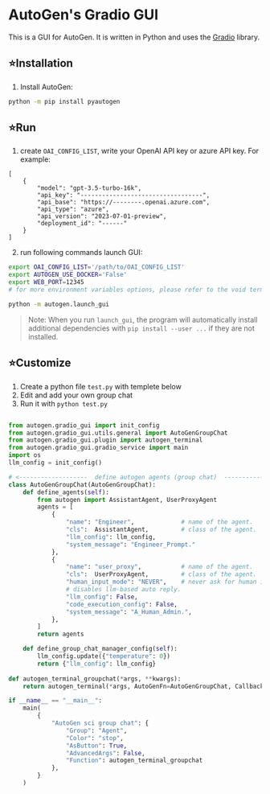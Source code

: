 # AutoGen's Gradio GUI

This is a GUI for AutoGen. It is written in Python and uses the [Gradio](https://gradio.app/) library.

## ⭐Installation

1. Install AutoGen:

```bash
python -m pip install pyautogen
```

## ⭐Run

1. create `OAI_CONFIG_LIST`, write your OpenAI API key or azure API key. For example:

```
[
    {
        "model": "gpt-3.5-turbo-16k",
        "api_key": "----------------------------------",
        "api_base": "https://--------.openai.azure.com",
        "api_type": "azure",
        "api_version": "2023-07-01-preview",
        "deployment_id": "------"
    }
]

```

2. run following commands launch GUI:

```bash
export OAI_CONFIG_LIST='/path/to/OAI_CONFIG_LIST'
export AUTOGEN_USE_DOCKER='False'
export WEB_PORT=12345
# for more environment variables options, please refer to the void terminal project

python -m autogen.launch_gui
```

> Note:
> When you run `launch_gui`, the program will automatically install additional dependencies with `pip install --user ...` if they are not installed.

## ⭐Customize


1. Create a python file `test.py` with templete below
2. Edit and add your own group chat
3. Run it with `python test.py`

```python

from autogen.gradio_gui import init_config
from autogen.gradio_gui.utils.general import AutoGenGroupChat
from autogen.gradio_gui.plugin import autogen_terminal
from autogen.gradio_gui.gradio_service import main
import os
llm_config = init_config()

# <-------------------  define autogen agents (group chat)  ------------------->
class AutoGenGroupChat(AutoGenGroupChat):
    def define_agents(self):
        from autogen import AssistantAgent, UserProxyAgent
        agents = [
            {
                "name": "Engineer",             # name of the agent.
                "cls":  AssistantAgent,         # class of the agent.
                "llm_config": llm_config,
                "system_message": "Engineer_Prompt."
            },
            {
                "name": "user_proxy",           # name of the agent.
                "cls":  UserProxyAgent,         # class of the agent.
                "human_input_mode": "NEVER",    # never ask for human input.
                # disables llm-based auto reply.
                "llm_config": False,
                "code_execution_config": False,
                "system_message": "A_Human_Admin.",
            },
        ]
        return agents

    def define_group_chat_manager_config(self):
        llm_config.update({"temperature": 0})
        return {"llm_config": llm_config}
    
def autogen_terminal_groupchat(*args, **kwargs):
    return autogen_terminal(*args, AutoGenFn=AutoGenGroupChat, Callback=f"{os.path.basename(__file__).split('.py')[0]}->autogen_terminal_fn_02", **kwargs)

if __name__ == "__main__":
    main(
        {
            "AutoGen sci group chat": {
                "Group": "Agent",
                "Color": "stop",
                "AsButton": True,
                "AdvancedArgs": False,
                "Function": autogen_terminal_groupchat
            },
        }
    )
```

